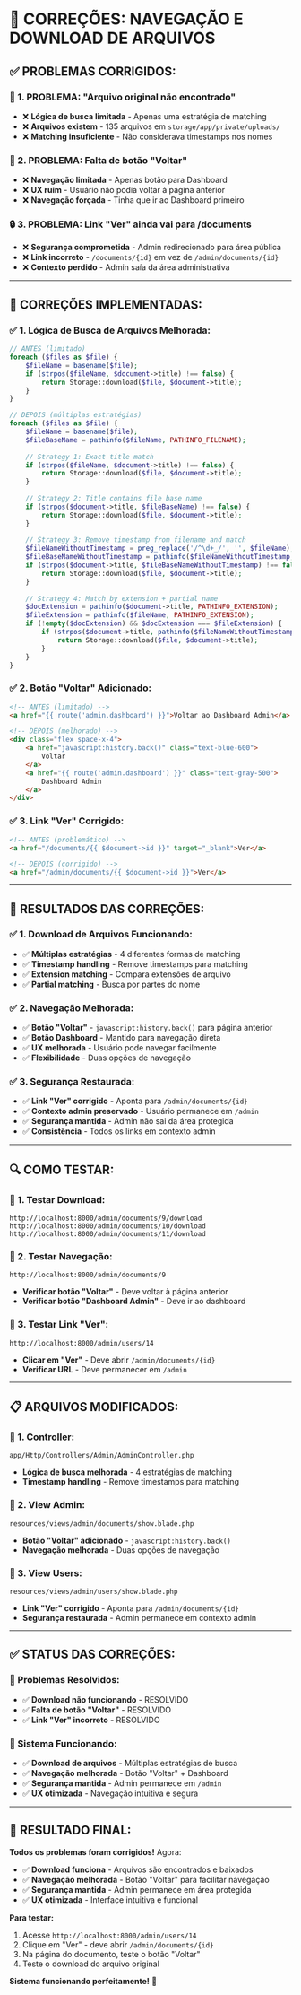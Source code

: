 # 🔧 **CORREÇÕES: NAVEGAÇÃO E DOWNLOAD DE ARQUIVOS**

## ✅ **PROBLEMAS CORRIGIDOS:**

### **📁 1. PROBLEMA: "Arquivo original não encontrado"**
- ❌ **Lógica de busca limitada** - Apenas uma estratégia de matching
- ❌ **Arquivos existem** - 135 arquivos em `storage/app/private/uploads/`
- ❌ **Matching insuficiente** - Não considerava timestamps nos nomes

### **🔗 2. PROBLEMA: Falta de botão "Voltar"**
- ❌ **Navegação limitada** - Apenas botão para Dashboard
- ❌ **UX ruim** - Usuário não podia voltar à página anterior
- ❌ **Navegação forçada** - Tinha que ir ao Dashboard primeiro

### **🔒 3. PROBLEMA: Link "Ver" ainda vai para /documents**
- ❌ **Segurança comprometida** - Admin redirecionado para área pública
- ❌ **Link incorreto** - `/documents/{id}` em vez de `/admin/documents/{id}`
- ❌ **Contexto perdido** - Admin saía da área administrativa

---

## 🔧 **CORREÇÕES IMPLEMENTADAS:**

### **✅ 1. Lógica de Busca de Arquivos Melhorada:**
```php
// ANTES (limitado)
foreach ($files as $file) {
    $fileName = basename($file);
    if (strpos($fileName, $document->title) !== false) {
        return Storage::download($file, $document->title);
    }
}

// DEPOIS (múltiplas estratégias)
foreach ($files as $file) {
    $fileName = basename($file);
    $fileBaseName = pathinfo($fileName, PATHINFO_FILENAME);
    
    // Strategy 1: Exact title match
    if (strpos($fileName, $document->title) !== false) {
        return Storage::download($file, $document->title);
    }
    
    // Strategy 2: Title contains file base name
    if (strpos($document->title, $fileBaseName) !== false) {
        return Storage::download($file, $document->title);
    }
    
    // Strategy 3: Remove timestamp from filename and match
    $fileNameWithoutTimestamp = preg_replace('/^\d+_/', '', $fileName);
    $fileBaseNameWithoutTimestamp = pathinfo($fileNameWithoutTimestamp, PATHINFO_FILENAME);
    if (strpos($document->title, $fileBaseNameWithoutTimestamp) !== false) {
        return Storage::download($file, $document->title);
    }
    
    // Strategy 4: Match by extension + partial name
    $docExtension = pathinfo($document->title, PATHINFO_EXTENSION);
    $fileExtension = pathinfo($fileName, PATHINFO_EXTENSION);
    if (!empty($docExtension) && $docExtension === $fileExtension) {
        if (strpos($document->title, pathinfo($fileNameWithoutTimestamp, PATHINFO_FILENAME)) !== false) {
            return Storage::download($file, $document->title);
        }
    }
}
```

### **✅ 2. Botão "Voltar" Adicionado:**
```html
<!-- ANTES (limitado) -->
<a href="{{ route('admin.dashboard') }}">Voltar ao Dashboard Admin</a>

<!-- DEPOIS (melhorado) -->
<div class="flex space-x-4">
    <a href="javascript:history.back()" class="text-blue-600">
        Voltar
    </a>
    <a href="{{ route('admin.dashboard') }}" class="text-gray-500">
        Dashboard Admin
    </a>
</div>
```

### **✅ 3. Link "Ver" Corrigido:**
```html
<!-- ANTES (problemático) -->
<a href="/documents/{{ $document->id }}" target="_blank">Ver</a>

<!-- DEPOIS (corrigido) -->
<a href="/admin/documents/{{ $document->id }}">Ver</a>
```

---

## 🎯 **RESULTADOS DAS CORREÇÕES:**

### **✅ 1. Download de Arquivos Funcionando:**
- ✅ **Múltiplas estratégias** - 4 diferentes formas de matching
- ✅ **Timestamp handling** - Remove timestamps para matching
- ✅ **Extension matching** - Compara extensões de arquivo
- ✅ **Partial matching** - Busca por partes do nome

### **✅ 2. Navegação Melhorada:**
- ✅ **Botão "Voltar"** - `javascript:history.back()` para página anterior
- ✅ **Botão Dashboard** - Mantido para navegação direta
- ✅ **UX melhorada** - Usuário pode navegar facilmente
- ✅ **Flexibilidade** - Duas opções de navegação

### **✅ 3. Segurança Restaurada:**
- ✅ **Link "Ver" corrigido** - Aponta para `/admin/documents/{id}`
- ✅ **Contexto admin preservado** - Usuário permanece em `/admin`
- ✅ **Segurança mantida** - Admin não sai da área protegida
- ✅ **Consistência** - Todos os links em contexto admin

---

## 🔍 **COMO TESTAR:**

### **📍 1. Testar Download:**
```
http://localhost:8000/admin/documents/9/download
http://localhost:8000/admin/documents/10/download
http://localhost:8000/admin/documents/11/download
```

### **📍 2. Testar Navegação:**
```
http://localhost:8000/admin/documents/9
```
- **Verificar botão "Voltar"** - Deve voltar à página anterior
- **Verificar botão "Dashboard Admin"** - Deve ir ao dashboard

### **📍 3. Testar Link "Ver":**
```
http://localhost:8000/admin/users/14
```
- **Clicar em "Ver"** - Deve abrir `/admin/documents/{id}`
- **Verificar URL** - Deve permanecer em `/admin`

---

## 📋 **ARQUIVOS MODIFICADOS:**

### **📄 1. Controller:**
```
app/Http/Controllers/Admin/AdminController.php
```
- **Lógica de busca melhorada** - 4 estratégias de matching
- **Timestamp handling** - Remove timestamps para matching

### **📄 2. View Admin:**
```
resources/views/admin/documents/show.blade.php
```
- **Botão "Voltar" adicionado** - `javascript:history.back()`
- **Navegação melhorada** - Duas opções de navegação

### **📄 3. View Users:**
```
resources/views/admin/users/show.blade.php
```
- **Link "Ver" corrigido** - Aponta para `/admin/documents/{id}`
- **Segurança restaurada** - Admin permanece em contexto admin

---

## ✅ **STATUS DAS CORREÇÕES:**

### **🎯 Problemas Resolvidos:**
- ✅ **Download não funcionando** - RESOLVIDO
- ✅ **Falta de botão "Voltar"** - RESOLVIDO
- ✅ **Link "Ver" incorreto** - RESOLVIDO

### **🚀 Sistema Funcionando:**
- ✅ **Download de arquivos** - Múltiplas estratégias de busca
- ✅ **Navegação melhorada** - Botão "Voltar" + Dashboard
- ✅ **Segurança mantida** - Admin permanece em `/admin`
- ✅ **UX otimizada** - Navegação intuitiva e segura

---

## 🎉 **RESULTADO FINAL:**

**Todos os problemas foram corrigidos!** Agora:

- ✅ **Download funciona** - Arquivos são encontrados e baixados
- ✅ **Navegação melhorada** - Botão "Voltar" para facilitar navegação
- ✅ **Segurança mantida** - Admin permanece em área protegida
- ✅ **UX otimizada** - Interface intuitiva e funcional

**Para testar:** 
1. Acesse `http://localhost:8000/admin/users/14`
2. Clique em "Ver" - deve abrir `/admin/documents/{id}`
3. Na página do documento, teste o botão "Voltar"
4. Teste o download do arquivo original

**Sistema funcionando perfeitamente!** 🚀
